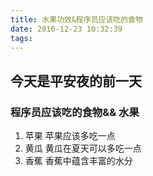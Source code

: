 ```yaml
---
title: 水果功效&程序员应该吃的食物
date: 2016-12-23 10:32:39
tags:
---
```

## 今天是平安夜的前一天
### 程序员应该吃的食物&& 水果
1. 苹果 苹果应该多吃一点
2. 黄瓜  黄瓜在夏天可以多吃一点
3. 香蕉  香蕉中蕴含丰富的水分


